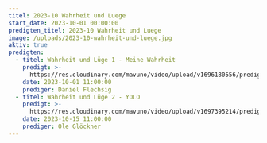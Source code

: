 ```yaml
---
titel: 2023-10 Wahrheit und Luege
start_date: 2023-10-01 00:00:00
predigten_titel: 2023-10 Wahrheit und Luege
image: /uploads/2023-10-wahrheit-und-luege.jpg
aktiv: true
predigten:
  - titel: Wahrheit und Lüge 1 - Meine Wahrheit
    predigt: >-
      https://res.cloudinary.com/mavuno/video/upload/v1696180556/predigten/2023-10%20Wahrheit%20und%20Luege/2023-10-01_GoDi_Mavuno_Berlin_-_Wahrheit_und_L%C3%BCge_1.mp3
    date: 2023-10-01 11:00:00
    prediger: Daniel Flechsig
  - titel: Wahrheit und Lüge 2 - YOLO
    predigt: >-
      https://res.cloudinary.com/mavuno/video/upload/v1697395214/predigten/2023-10%20Wahrheit%20und%20Luege/2023-10-15_GoDi_Mavuno_Berlin_-_2_Wahrheiten_2_-_YOLO.mp3
    date: 2023-10-15 11:00:00
    prediger: Ole Glöckner
---
```

